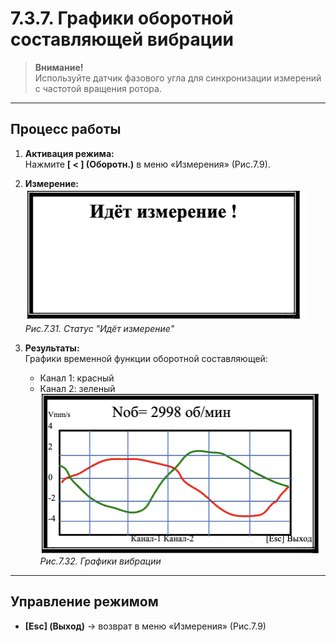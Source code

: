 # 7.3.7. Графики оборотной составляющей вибрации

> **Внимание!**  
> Используйте датчик фазового угла для синхронизации измерений с частотой вращения ротора.

---

## Процесс работы
1. **Активация режима:**  
   Нажмите **[ < ] (Оборотн.)** в меню «Измерения» (Рис.7.9).

2. **Измерение:**  
   ![](image-16.png)  
   *Рис.7.31. Статус "Идёт измерение"*

3. **Результаты:**  
   Графики временной функции оборотной составляющей:  
   - Канал 1: красный
   - Канал 2: зеленый  
   ![](image-17.png)  
   *Рис.7.32. Графики вибрации*

---

## Управление режимом
- **[Esc] (Выход)** → возврат в меню «Измерения» (Рис.7.9)


